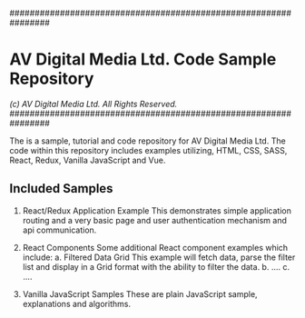 ################################################################
# AV Digital Media Ltd. Code Sample Repository
*(c) AV Digital Media Ltd. All Rights Reserved.*
################################################################

The is a sample, tutorial and code repository for AV Digital Media Ltd.
The code within this repository includes examples utilizing, HTML, CSS, SASS,
React, Redux, Vanilla JavaScript and Vue.

## Included Samples

1. React/Redux Application Example
This demonstrates simple application routing and a very basic page and
user authentication mechanism and api communication.

2. React Components
Some additional React component examples which include:
  a. Filtered Data Grid
  This example will fetch data, parse the filter list and display in a Grid
  format with the ability to filter the data.
  b. ....
  c. ....

3. Vanilla JavaScript Samples
These are plain JavaScript sample, explanations and algorithms.
